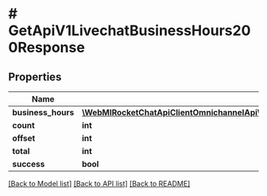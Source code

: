 # # GetApiV1LivechatBusinessHours200Response

## Properties

Name | Type | Description | Notes
------------ | ------------- | ------------- | -------------
**business_hours** | [**\WebMIRocketChatApiClientOmnichannelApi\Model\GetApiV1LivechatBusinessHours200ResponseBusinessHoursInner[]**](GetApiV1LivechatBusinessHours200ResponseBusinessHoursInner.md) |  | [optional]
**count** | **int** |  | [optional]
**offset** | **int** |  | [optional]
**total** | **int** |  | [optional]
**success** | **bool** |  | [optional]

[[Back to Model list]](../../README.md#models) [[Back to API list]](../../README.md#endpoints) [[Back to README]](../../README.md)
